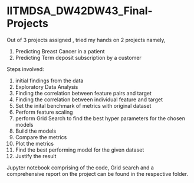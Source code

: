 # IITMDSA_DW42DW43_Final-Projects

Out of 3 projects assigned , tried my hands on 2 projects namely,

1. Predicting Breast Cancer in a patient
2. Predicting Term deposit subscription by a customer

Steps involved:

1. initial findings from the data
2. Exploratory Data Analysis
3. Finding the correlation between feature pairs and target
4. Finding the correlation between individual feature and target
5. Set the inital benchmark of metrics with original dataset
6. Perform feature scaling
7. perform Grid Search to find the best hyper parameters for the chosen models
8. Build the models
9. Compare the metrics
10. Plot the metrics
11. Find the best performing model for the given dataset
12. Justify the result

Jupyter notebook comprising of the code, Grid search and a comprehensive report on the project can be found in the respective folder.
